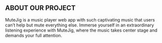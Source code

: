 ## ABOUT OUR PROJECT
MuteJig is a music player web app with such captivating music that users can’t help but mute everything else. Immerse yourself in an extraordinary listening experience with MuteJig, where the music takes center stage and demands your full attention.
